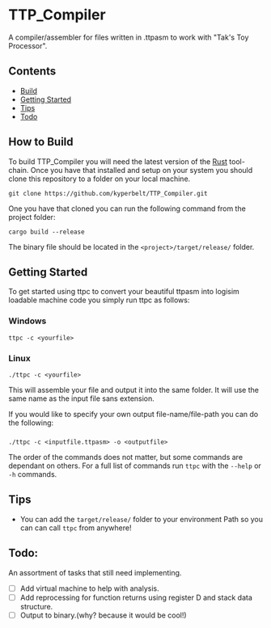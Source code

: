 # TTP_Compiler
A compiler/assembler for files written in .ttpasm to work with "Tak's Toy Processor". 

## Contents
* [Build](#how-to-buid)
* [Getting Started](#getting-started)
* [Tips](#tips)
* [Todo](#todo)

## How to Build
To build TTP_Compiler you will need the latest version of the [Rust](https://www.rust-lang.org/tools/install) tool-chain.
Once you have that installed and setup on your system you should clone this repository to a folder on your local machine.
```
git clone https://github.com/kyperbelt/TTP_Compiler.git
```
One you have that cloned you can run the following command from the project folder:
```
cargo build --release
```
The binary file should be located in the `<project>/target/release/` folder.

## Getting Started
To get started using ttpc to convert your beautiful ttpasm into logisim loadable machine code you simply run ttpc as follows:
### Windows
```
ttpc -c <yourfile>
```
### Linux
```
./ttpc -c <yourfile>
```
This will assemble your file and output it into the same folder. It will use the same name as the input file sans extension.

If you would like to specify your own output file-name/file-path you can do the following:
###
```
./ttpc -c <inputfile.ttpasm> -o <outputfile>
```
The order of the commands does not matter, but some commands are dependant on others. 
For a full list of commands run `ttpc` with the `--help` or `-h` commands.

## Tips
* You can add the `target/release/` folder to your environment Path so you can can call `ttpc` from anywhere!

## Todo:
An assortment of tasks that still need implementing.
- [ ] Add virtual machine to help with analysis.
- [ ] Add reprocessing for function returns using register D and stack data structure.
- [ ] Output to binary.(why? because it would be cool!)
